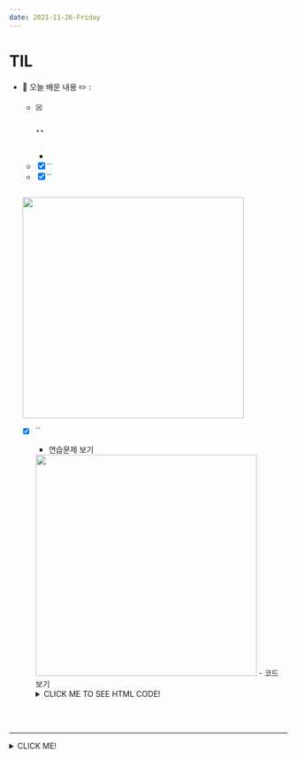 ```yaml
---
date: 2021-11-26-Friday
---
```


# TIL
- 📝 오늘 배운 내용 ✏️ : 
  - [x] ``       
    -
    -     
  - [x] ``            
  - [x] ``            
  ```js      
  ```
  <img src="./images/" width="400px" height="" style="" />   

  <br />

  - [x] ``    
    - 연습문제 보기    
    <img src="./images/" width="400px" height="" style="" />   
    - 코드 보기         

      <details>
        <summary>CLICK ME TO SEE HTML CODE!</summary>

        ```js
        ```

      </details>


<br />
<br />

---
<details>
<summary>CLICK ME!</summary>  

- cf.  
  - ✨ Only 선생님's 강의 ✨
  
</detials>   


